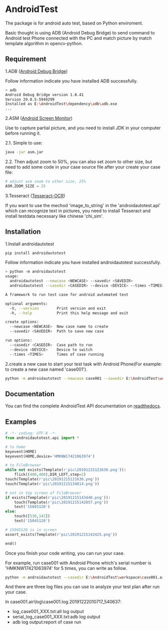 
# AndroidTest

The package is for android auto test, based on Python enviroment.

Basic thought is using ADB (Android Debug Bridge) to send command to Android test Phone connected with the PC and match picture by match template algorithm in opencv-python.
## Requirement
 1.ADB ([Android Debug Bridge](https://github.com/15045120/AndroidTest/tree/master/dependency/adb))

Follow information indicate you have installed ADB successfully.
```bash
> adb
Android Debug Bridge version 1.0.41
Version 29.0.5-5949299
Installed as E:\AndroidTest\dependency\adb\adb.exe
...
```
    
2.ASM ([Android Screen Monitor](https://github.com/15045120/AndroidTest/blob/master/dependency/asm.jar))
 
 Use to capture partial picture, and you need to install JDK in your computer before running it.


2.1.  Simple to use:

```bash
java -jar asm.jar
```

2.2. Then adjust zoom to 50%, you can also set zoom to other size, but need to add some code in your case source file after your create your case file:
```python
# adjust asm zoom to other size, 25% 
ASM.ZOOM_SIZE = 25
```

3.Tesseract ([Tesseract-OCR](https://github.com/tesseract-ocr/tesseract))
 
 If you want to use the mechod 'image_to_string' in the 'androidautotest.api' which can recognize text in pictures, you need to install Tesseract and install testdata necessary like chinese 'chi_sim'.

## Installation
 
 1.Install androidautotest
```bash
pip install androidautotest 
```
Follow information indicate you have installed androidautotest successfully.
```bash
> python -m androidautotest
usage:
  androidautotest --newcase <NEWCASE> --savedir <SAVEDIR>
  androidautotest --casedir <CASEDIR> --device <DEVICE> --times <TIMES>

A framework to run test case for android automated test

optional arguments:
  -V, --version        Print version and exit
  -h, --help           Print this help message and exit

create options:
  --newcase <NEWCASE>  New case name to create
  --savedir <SAVEDIR>  Path to save new case

run options:
  --casedir <CASEDIR>  Case path to run
  --device <DEVICE>    Device to switch
  --times <TIMES>      Times of case running
```
 2.create a new case to start your test task with Android Phone(For example: to create a new case named 'case001').

```bash
python -m androidautotest --newcase case001 --savedir E:\AndroidTest\workspace
```
## Documentation
You can find the complete AndroidTest API documentation on  [readthedocs](http://androidtest.readthedocs.io/).
## Examples
```python
# -*- coding: UTF-8 -*-
from androidautotest.api import *

# to home
keyevent(HOME)
keyevent(HOME,device='HMKNW17421063974')

# to FileBrowser
while not exists(Template(r'pic\20191215121636.png')):
	flick((400,400),DIR_LEFT,step=2)
touch(Template(r'pic\20191215121636.png'))
touch(Template(r'pic\20191215134814.png'))

# not in top screen of FileBrowser
if exists(Template(r'pic\20191215143440.png')):
	touch(Template(r'pic\20191215142057.png'))
	text('15045120')
else:
	touch([530,142])
	text('15045120')

# 15045120 is in screen
assert_exists(Template(r'pic\20191215142425.png'))

end()
```
Once you finish your code writing, you can run your case.

For example, run case001 with Android Phone which's serial number is 'HMKNW17421063974' for 5 times, you can write as follow.
```bash
python -m androidautotest --casedir E:\AndroidTest\workspace\case001.air --device HMKNW17421063974 --times 5
```
And there are three log files you can use to analyze your test plan after run your case.

In case001.air\log\case001.log.20191222010717_540637:
 - log_case001_XXX.txt:all log output
 - serial_log_case001_XXX.txt:adb log output
 - adb log output:report of case run

